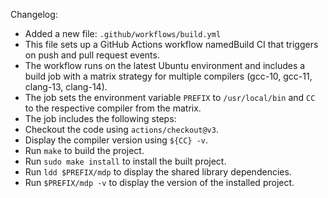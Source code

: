 Changelog:
- Added a new file: `.github/workflows/build.yml`  
- This file sets up a GitHub Actions workflow namedBuild CI that triggers on push and pull request events.  
- The workflow runs on the latest Ubuntu environment and includes a build job with a matrix strategy for multiple compilers (gcc-10, gcc-11, clang-13, clang-14).  
- The job sets the environment variable `PREFIX` to `/usr/local/bin` and `CC` to the respective compiler from the matrix.  
- The job includes the following steps:    
- Checkout the code using `actions/checkout@v3`.    
- Display the compiler version using `${CC} -v`.    
- Run `make` to build the project.    
- Run `sudo make install` to install the built project.    
- Run `ldd $PREFIX/mdp` to display the shared library dependencies.    
- Run `$PREFIX/mdp -v` to display the version of the installed project.
